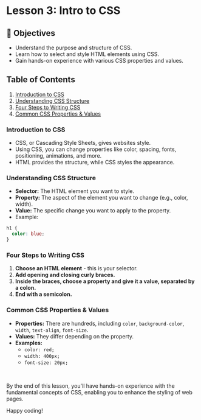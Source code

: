 # Lesson 3: Intro to CSS

## 🎯 Objectives
- Understand the purpose and structure of CSS.
- Learn how to select and style HTML elements using CSS.
- Gain hands-on experience with various CSS properties and values.

## Table of Contents
1. [Introduction to CSS](#introduction-to-css)
2. [Understanding CSS Structure](#understanding-css-structure)
3. [Four Steps to Writing CSS](#four-steps-to-writing-css)
4. [Common CSS Properties & Values](#common-css-properties--values)

### Introduction to CSS
- CSS, or Cascading Style Sheets, gives websites style.
- Using CSS, you can change properties like color, spacing, fonts, positioning, animations, and more.
- HTML provides the structure, while CSS styles the appearance.

### Understanding CSS Structure
- **Selector:** The HTML element you want to style.
- **Property:** The aspect of the element you want to change (e.g., color, width).
- **Value:** The specific change you want to apply to the property.
- Example:
```css
h1 {
  color: blue;
}
```

### Four Steps to Writing CSS
1. **Choose an HTML element** - this is your selector.
2. **Add opening and closing curly braces.**
3. **Inside the braces, choose a property and give it a value, separated by a colon.**
4. **End with a semicolon.**

### Common CSS Properties & Values
- **Properties:** There are hundreds, including `color`, `background-color`, `width`, `text-align`, `font-size`.
- **Values:** They differ depending on the property.
- **Examples:**
    - `color: red;`
    - `width: 400px;`
    - `font-size: 20px;`

<br>

By the end of this lesson, you'll have hands-on experience with the fundamental concepts of CSS, enabling you to enhance the styling of web pages. 

Happy coding!


